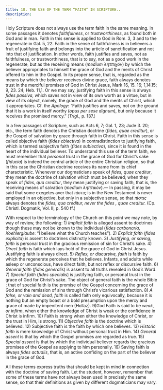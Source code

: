 ```yaml
---
title: 10. THE USE OF THE TERM “FAITH” IN SCRIPTURE..
description: 
---
```


Holy Scripture does not always use the term faith in the same meaning. In some passages it denotes _faithfulness_, or _trustworthiness_, as found both in God and in man. Faith in this sense is applied to God in Rom. 3, 3 and to the regenerate in Gal. 5, 22. Faith in the sense of faithfulness is in believers a fruit of justifying faith and belongs into the article of sanctification and not into that of justification. In other words, faith justifies and saves, not as faithfulness, or trustworthiness, that is to say, not as a good work in the regenerate, but as the receiving means (_medium λητπιχόν_) by which the believer appropriates to himself the grace of God and the merits of Christ offered to him in the Gospel. In its proper sense, that is, regarded as the means by which the believer receives divine grace, faith always denotes trust in the merciful promises of God in Christ Jesus, Mark 16, 15. 16; 1,14.15; 9, 23. 24; Heb. 11,1. Or we may say, justifying faith in this sense is always _fides passiva_, which saves not in view of its own worth as a virtue, but in view of its object, namely, the grace of God and the merits of Christ, which it appropriates. Cf. the _Apology_: “Faith justifies and saves, not on the ground that it is a work in itself worthy (_opus per sese dignum_), but only because it receives the promised mercy.” (_Trigl_., p. 137.) 

In a few passages of Scripture, such as Acts 6, 7; Gal. 1, 23; Jude 3. 20; etc., the term faith denotes the Christian doctrine (_fides, quae creditur_), or the Gospel of salvation by grace through faith in Christ. Faith in this sense is called objective faith (_fides cbiectiva_) in contradistinction to justifying faith, which is termed subjective faith (_fides subiectiva_), since it is found in the heart of the individual believer. To understand this use of the term faith, we must remember that _personal_ trust in the grace of God for Christ’s sake (_fiducia_) is indeed the central article of the entire Christian religion, so that in this case the Christian doctrine receives its name from its chief characteristic. Whenever our dogmaticians speak of _fides, quae creditur_, they mean the doctrine of salvation which must be believed; when they speak of _fides, qua creditur_, they mean justifying or saving faith, that is, the receiving means of salvation (_medium ληπτικόν_).— In passing, it may be said that some exegetes aver that _πίστις_ is in the New Testament is never employed in an objective, but only in a subjective sense, so that _πίστις_ always denotes the _fides, qua creditur, never the fides , quae creditur._ (Cp. Christl. Dogmatik, Vol. II, p. 540 ff.) 

With respect to the terminology of the Church on this point we may note, by way of review, the following: 1) _Implicit faith_ is alleged assent to doctrines though these may not be known to the individual (_fides carbonaria, Koehlerglaube_: “I believe what the Church teaches”). 2) _Explicit faith_ (_fides explicita_) is assent to doctrines distinctly known. 3) _Justifying, or saving, faith_ is personal trust in the gracious remission of sin for Christ’s sake. 4) _Direct faith_ is faith which lays hold of the grace of God in Christ Jesus. Justifying faith is always direct. 5) _Reflex, or discursive, faith_ is faith by which the regenerate perceives that he believes. Infants, and adults while asleep or unconscious, have direct faith, but not reflex or discursive faith. 6) _General faith_ (_fides generalis_) is assent to all truths revealed in God’s Word. 7) _Special faith_ (_fides specialis_) is justifying faith, or personal trust in the grace of God for Christ’s sake. The object of general faith is the whole Bible ; that of special faith is the promise of the Gospel concerning the grace of God and the remission of sins through Christ’s vicarious satisfaction. 8) _A false, or vain and dead, faith_ is called faith only equivocally, because it is nothing but an empty boast or a bold presumption upon the mercy and grace of  made by impenitent men (Hollaz). 9)God Faith is said to be _weak, or infirm_, when either the knowledge of Christ is weak or the confidence in Christ is infirm. 10) Faith is _strong_ when either the knowledge of Christ, or the trust in Him, is strong. 11) _Objective faith_ is the doctrine which is believed. 12) Subjective faith is the faith by which one believes. 13) _Historic faith_ is mere knowledge of Christ without personal trust in Him. 14) _General assent_ is that by which the Gospel promises are regarded as true. 15) _Special assent_ is that by which the individual believer regards the gracious promises of the Gospel as applying to him personally. 16) Saving faith is always _fides actualis_, that is, an active confiding on the part of the believer in the grace of God. 

All these terms express truths that should be kept in mind in connection with the doctrine of saving faith. Let the student, however, remember that some of these terms have not always been used in precisely the same sense, so that their definitions as given by different dogmaticians may vary. 
